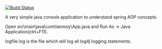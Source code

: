 [![Build Status](https://travis-ci.org/tanmoy281/SimpleSpringAop.svg?branch=master)](https://travis-ci.org/tanmoy281/SimpleSpringAop)

A very simple java console application to understand spring AOP concepts.

Open src\main\java\com\tanmoy\App.java and Run As -> Java Application(ctrl+F11).

logfile.log is the file which will log all log4j logging statements.